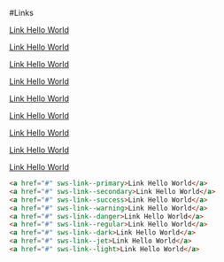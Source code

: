 #Links

<div flex-container flex-wrap flex-space-around>
  <p><a href="#" sws-link--primary>Link Hello World</a></p>
  <p><a href="#" sws-link--secondary>Link Hello World</a></p>
  <p><a href="#" sws-link--success>Link Hello World</a></p>
  <p><a href="#" sws-link--warning>Link Hello World</a></p>
  <p><a href="#" sws-link--danger>Link Hello World</a></p>
  <p><a href="#" sws-link--regular>Link Hello World</a></p>
  <p><a href="#" sws-link--dark>Link Hello World</a></p>
  <p><a href="#" sws-link--jet>Link Hello World</a></p>
  <p><a href="#" sws-link--light>Link Hello World</a></p>
</div>

```html
<a href="#" sws-link--primary>Link Hello World</a>
<a href="#" sws-link--secondary>Link Hello World</a>
<a href="#" sws-link--success>Link Hello World</a>
<a href="#" sws-link--warning>Link Hello World</a>
<a href="#" sws-link--danger>Link Hello World</a>
<a href="#" sws-link--regular>Link Hello World</a>
<a href="#" sws-link--dark>Link Hello World</a>
<a href="#" sws-link--jet>Link Hello World</a>
<a href="#" sws-link--light>Link Hello World</a>
```
